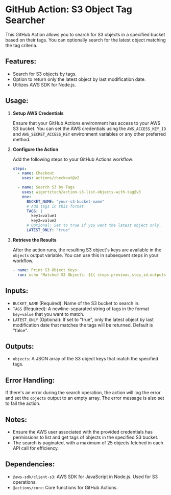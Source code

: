 # GitHub Action: S3 Object Tag Searcher

This GitHub Action allows you to search for S3 objects in a specified bucket based on their tags. You can optionally search for the latest object matching the tag criteria.

## Features:

- Search for S3 objects by tags.
- Option to return only the latest object by last modification date.
- Utilizes AWS SDK for Node.js.

## Usage:

1. **Setup AWS Credentials**

   Ensure that your GitHub Actions environment has access to your AWS S3 bucket. You can set the AWS credentials using the `AWS_ACCESS_KEY_ID` and `AWS_SECRET_ACCESS_KEY` environment variables or any other preferred method.

2. **Configure the Action**

   Add the following steps to your GitHub Actions workflow:

   ```yaml
   steps:
     - name: Checkout
       uses: actions/checkout@v2

     - name: Search S3 by Tags
       uses: wigertztech/action-s3-list-objects-with-tag@v3
       env:
         BUCKET_NAME: "your-s3-bucket-name"
         # Add tags in this format
         TAGS: |
           key1=value1
           key2=value2
         # Optional: Set to true if you want the latest object only.
         LATEST_ONLY: "true"
   ```

3. **Retrieve the Results**

   After the action runs, the resulting S3 object's keys are available in the `objects` output variable. You can use this in subsequent steps in your workflow.

   ```yaml
   - name: Print S3 Object Keys
     run: echo "Matched S3 Objects: ${{ steps.previous_step_id.outputs.objects }}"
   ```

## Inputs:

- `BUCKET_NAME` (Required): Name of the S3 bucket to search in.
- `TAGS` (Required): A newline-separated string of tags in the format `key=value` that you want to match.
- `LATEST_ONLY` (Optional): If set to "true", only the latest object by last modification date that matches the tags will be returned. Default is "false".

## Outputs:

- `objects`: A JSON array of the S3 object keys that match the specified tags.

## Error Handling:

If there's an error during the search operation, the action will log the error and set the `objects` output to an empty array. The error message is also set to fail the action.

## Notes:

- Ensure the AWS user associated with the provided credentials has permissions to list and get tags of objects in the specified S3 bucket.
- The search is paginated, with a maximum of 25 objects fetched in each API call for efficiency.

## Dependencies:

- `@aws-sdk/client-s3`: AWS SDK for JavaScript in Node.js. Used for S3 operations.
- `@actions/core`: Core functions for GitHub Actions.

